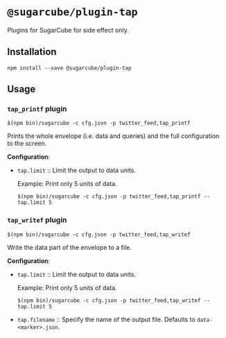 # `@sugarcube/plugin-tap`

Plugins for SugarCube for side effect only.

## Installation

```
npm install --save @sugarcube/plugin-tap
```

## Usage

### `tap_printf` plugin

```
$(npm bin)/sugarcube -c cfg.json -p twitter_feed,tap_printf
```

Prints the whole envelope (i.e. data and queries) and the full configuration
to the screen.

**Configuration**:

- `tap.limit` :: Limit the output to <n> data units.

   Example: Print only 5 units of data.

   `$(npm bin)/sugarcube -c cfg.json -p twitter_feed,tap_printf --tap.limit 5`

### `tap_writef` plugin

```
$(npm bin)/sugarcube -c cfg.json -p twitter_feed,tap_writef
```

Write the data part of the envelope to a file.

**Configuration**:

- `tap.limit` :: Limit the output to <n> data units.

   Example: Print only 5 units of data.

   `$(npm bin)/sugarcube -c cfg.json -p twitter_feed,tap_writef --tap.limit 5`

- `tap.filename` :: Specify the name of the output file. Defaults to
  `data-<marker>.json`.
